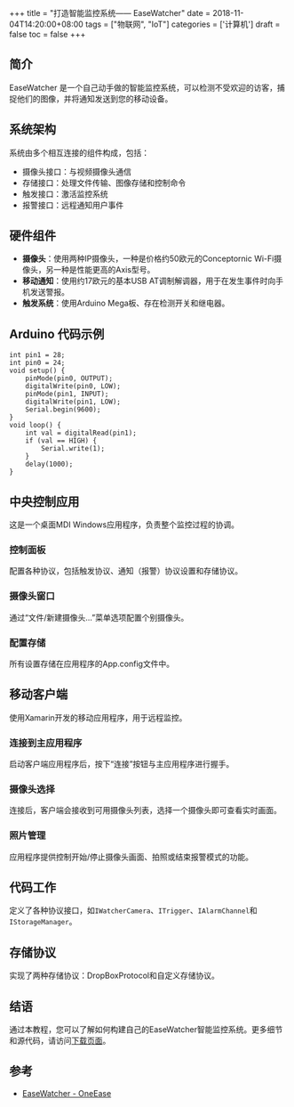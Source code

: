 +++
title = "打造智能监控系统—— EaseWatcher"
date = 2018-11-04T14:20:00+08:00
tags = ["物联网", "IoT"]
categories = ['计算机']
draft = false
toc = false
+++

## 简介
EaseWatcher 是一个自己动手做的智能监控系统，可以检测不受欢迎的访客，捕捉他们的图像，并将通知发送到您的移动设备。

## 系统架构
系统由多个相互连接的组件构成，包括：
- 摄像头接口：与视频摄像头通信
- 存储接口：处理文件传输、图像存储和控制命令
- 触发接口：激活监控系统
- 报警接口：远程通知用户事件

## 硬件组件
- **摄像头**：使用两种IP摄像头，一种是价格约50欧元的Conceptornic Wi-Fi摄像头，另一种是性能更高的Axis型号。
- **移动通知**：使用约17欧元的基本USB AT调制解调器，用于在发生事件时向手机发送警报。
- **触发系统**：使用Arduino Mega板、存在检测开关和继电器。

## Arduino 代码示例
```arduino
int pin1 = 28;
int pin0 = 24;
void setup() {
    pinMode(pin0, OUTPUT);
    digitalWrite(pin0, LOW);
    pinMode(pin1, INPUT);
    digitalWrite(pin1, LOW);
    Serial.begin(9600);
}
void loop() {
    int val = digitalRead(pin1);
    if (val == HIGH) {
        Serial.write(1);
    }
    delay(1000);
}
```

## 中央控制应用
这是一个桌面MDI Windows应用程序，负责整个监控过程的协调。

### 控制面板
配置各种协议，包括触发协议、通知（报警）协议设置和存储协议。

### 摄像头窗口
通过“文件/新建摄像头...”菜单选项配置个别摄像头。

### 配置存储
所有设置存储在应用程序的App.config文件中。

## 移动客户端
使用Xamarin开发的移动应用程序，用于远程监控。

### 连接到主应用程序
启动客户端应用程序后，按下“连接”按钮与主应用程序进行握手。

### 摄像头选择
连接后，客户端会接收到可用摄像头列表，选择一个摄像头即可查看实时画面。

### 照片管理
应用程序提供控制开始/停止摄像头画面、拍照或结束报警模式的功能。

## 代码工作
定义了各种协议接口，如`IWatcherCamera`、`ITrigger`、`IAlarmChannel`和`IStorageManager`。

## 存储协议
实现了两种存储协议：DropBoxProtocol和自定义存储协议。

## 结语
通过本教程，您可以了解如何构建自己的EaseWatcher智能监控系统。更多细节和源代码，请访问[下载页面](https://oneease.com/easewatcher/tutorial/)。

## 参考
- [EaseWatcher - OneEase](https://oneease.com/easewatcher/)
